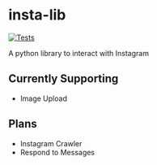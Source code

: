 # insta-lib <a href="https://github.com/index-zer0/insta-lib/actions">
<img alt="Tests" src="https://github.com/index-zer0/insta-lib/workflows/Python%20application/badge.svg"></a>

A python library to interact with Instagram

## Currently Supporting

- Image Upload

## Plans

- Instagram Crawler
- Respond to Messages
